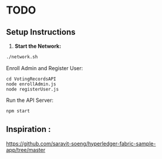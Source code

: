 # TODO

## Setup Instructions

1. **Start the Network:**

```bash
./network.sh
```

Enroll Admin and Register User:
```
cd VotingRecordsAPI
node enrollAdmin.js
node registerUser.js
```

Run the API Server:
```bash
npm start
```

## Inspiration : 
https://github.com/saravit-soeng/hyperledger-fabric-sample-app/tree/master